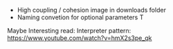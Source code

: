 - High coupling / cohesion image in downloads folder
- Naming convetion for optional parameters T<type>

Maybe Interesting read:
Interpreter pattern: https://www.youtube.com/watch?v=hmX2s3pe_qk